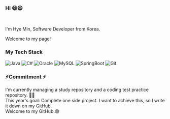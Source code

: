 ### Hi 😄😄 
<br>

I'm Hye Min, Software Developer from Korea. <br>

Welcome to my page!<br>


### My Tech Stack
![Java](https://img.shields.io/badge/JAVA-3776AB.svg?&style=for-the-badge&logo=JAVA&logoColor=White)
![C#](https://img.shields.io/badge/C%23-orange.svg?&style=for-the-badge&logo=%23&logoColor=Orange)
![Oracle](https://img.shields.io/badge/Oracle-F80000.svg?&style=for-the-badge&logo=Oracle&logoColor=black)
![MySQL](https://img.shields.io/badge/MySQL-CC2927.svg?&style=for-the-badge&logo=MySQL&logoColor=White)
![SpringBoot](https://img.shields.io/badge/SpringBoot-6DB33F.svg?&style=for-the-badge&logo=SpringBoot&logoColor=black)
![Git](https://img.shields.io/badge/Git-F05032.svg?&style=for-the-badge&logo=Git&logoColor=black)


### ⚡Commitment ⚡
I'm currently managing a study repository and a coding test practice repository. 🌱🌱 <br>
This year's goal: Complete one side project. I want to achieve this, so I write it down on my GitHub. <br>
Welcome to my GitHub.😄

<!--

<img alt="Java" src ="https://img.shields.io/badge/JAVA-3776AB.svg?&style=for-the-badge&logo=JAVA&logoColor=White"/>
<img alt="JavaScript" src ="https://img.shields.io/badge/JavaScript-F7DF1E.svg?&style=for-the-badge&logo=JavaScript&logoColor=black"/>
<img src="https://img.shields.io/badge/기술이름-#제외색상번호?style=for-the-badge&logo=v&logoColor=white">
**polarHub25/polarHub25** is a ✨ _special_ ✨ repository because its `README.md` (this file) appears on your GitHub profile.

Here are some ideas to get you started:

- 🔭 I’m currently working on ...
- 🌱 I’m currently learning ...
- 👯 I’m looking to collaborate on ...
- 🤔 I’m looking for help with ...
- 💬 Ask me about ...
- 📫 How to reach me: ...
- 😄 Pronouns: ...
- ⚡ Fun fact: ...
-->
